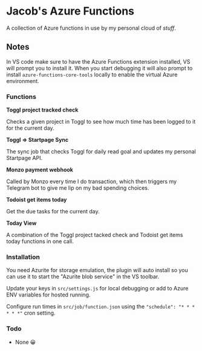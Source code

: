 # Jacob's Azure Functions

A collection of Azure functions in use by my personal cloud of *stuff*.

## Notes

In VS code make sure to have the Azure Functions extension installed, VS will prompt you to install it. When you start debugging it will also prompt to install `azure-functions-core-tools` locally to enable the virtual Azure environment.

### Functions

**Toggl project tracked check**

Checks a given project in Toggl to see how much time has been logged to it for the current day.

**Toggl => Startpage Sync**

The sync job that checks Toggl for daily read goal and updates my personal Startpage API.

**Monzo payment webhook**

Called by Monzo every time I do transaction, which then triggers my Telegram bot to give me lip on my bad spending choices.

**Todoist get items today**

Get the due tasks for the current day.

**Today View**

A combination of the Toggl project tacked check and Todoist get items today functions in one call.

### Installation

You need Azurite for storage emulation, the plugin will auto install so you can use it to start the "Azurite blob service" in the VS toolbar.

Update your keys in `src/settings.js` for local debugging or add to Azure ENV variables for hosted running.

Configure run times in `src/job/function.json` using the `"schedule": "* * * * * *"` cron setting.

### Todo

- None 😀

